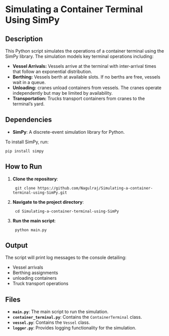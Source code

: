 # Simulating a Container Terminal Using SimPy

## Description

This Python script simulates the operations of a container terminal using the SimPy library. The simulation models key terminal operations including:

- **Vessel Arrivals:** Vessels arrive at the terminal with inter-arrival times that follow an exponential distribution.
- **Berthing:** Vessels berth at available slots. If no berths are free, vessels wait in a queue.
- **Unloading:**  cranes unload containers from vessels. The cranes operate independently but may be limited by availability.
- **Transportation:** Trucks transport containers from cranes to the terminal’s yard.

## Dependencies

- **SimPy**: A discrete-event simulation library for Python.

To install SimPy, run:

    pip install simpy

## How to Run

1. **Clone the repository**:

        git clone https://github.com/Nagulraj/Simulating-a-container-terminal-using-SimPy.git

2. **Navigate to the project directory**:

        cd Simulating-a-container-terminal-using-SimPy

3. **Run the main script**:

        python main.py

## Output

The script will print log messages to the console detailing:
- Vessel arrivals
- Berthing assignments
- unloading containers
- Truck transport operations


## Files

- **`main.py`**: The main script to run the simulation.
- **`container_terminal.py`**: Contains the `ContainerTerminal` class.
- **`vessel.py`**: Contains the `Vessel` class.
- **`logger.py`**: Provides logging functionality for the simulation.